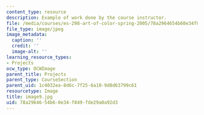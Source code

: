 ```yaml
---
content_type: resource
description: Example of work done by the course instructor.
file: /media/courses/es-298-art-of-color-spring-2005/78a2964654b60e34f849fde29a0a92d3_image9.jpg
file_type: image/jpeg
image_metadata:
  caption: ''
  credit: ''
  image-alt: ''
learning_resource_types:
- Projects
ocw_type: OCWImage
parent_title: Projects
parent_type: CourseSection
parent_uid: 1c4032ea-8d6c-7f25-6a10-9d8d63799c61
resourcetype: Image
title: image9.jpg
uid: 78a29646-54b6-0e34-f849-fde29a0a92d3
---
```

